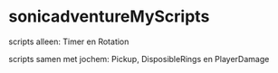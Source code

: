 # sonicadventureMyScripts
scripts alleen:
Timer en
Rotation

scripts samen met jochem:
Pickup,
DisposibleRings en
PlayerDamage
